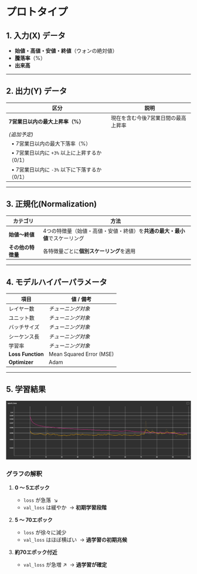 #  プロトタイプ
## 1. 入力(X) データ
- **始値・高値・安値・終値**（ウォンの絶対値）
- **騰落率**（%）
- **出来高**

---

## 2. 出力(Y) データ
| 区分 | 説明 |
| ---- | ---- |
| **7営業日以内の最大上昇率（%）** | 現在を含む今後7営業日間の最高上昇率 |
| *(追加予定)* | |
| &nbsp;&nbsp;• 7営業日以内の最大下落率（%） | |
| &nbsp;&nbsp;• 7営業日以内に `+3%` 以上に上昇するか（0/1） | |
| &nbsp;&nbsp;• 7営業日以内に `-3%` 以下に下落するか（0/1） | |

---

## 3. 正規化(Normalization)
| カテゴリ | 方法 |
| ---- | ---- |
| **始値～終値** | 4つの特徴量（始値・高値・安値・終値）を**共通の最大・最小値**でスケーリング |
| **その他の特徴量** | 各特徴量ごとに**個別スケーリング**を適用 |

---

## 4. モデルハイパーパラメータ
| 項目 | 値 / 備考 |
| ---- | ---------- |
| レイヤー数 | _チューニング対象_ |
| ユニット数 | _チューニング対象_ |
| バッチサイズ | _チューニング対象_ |
| シーケンス長 | _チューニング対象_ |
| 学習率 | _チューニング対象_ |
| **Loss Function** | Mean Squared Error (MSE) |
| **Optimizer** | Adam |

---

## 5. 学習結果
![Loss vs Val_Loss](../images/25-06-24_prototype.png)

### グラフの解釈
1. **0 ～ 5エポック**  
   - `loss` が急落 &nbsp;↘  
   - `val_loss` は緩やか &nbsp;→ **初期学習段階**

2. **5 ～ 70エポック**  
   - `loss` が徐々に減少  
   - `val_loss` はほぼ横ばい &nbsp;→ **過学習の初期兆候**

3. **約70エポック付近**  
   - `val_loss` が急増 ↗ &nbsp;→ **過学習が確定**
